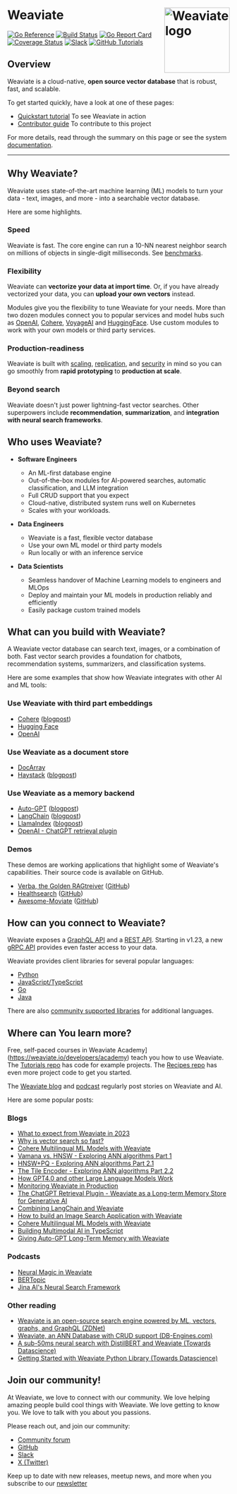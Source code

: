 <h1>Weaviate <img alt='Weaviate logo' src='https://weaviate.io/img/site/weaviate-logo-light.png' width='148' align='right' /></h1>

[![Go Reference](https://pkg.go.dev/badge/github.com/weaviate/weaviate.svg)](https://pkg.go.dev/github.com/weaviate/weaviate)
[![Build Status](https://github.com/weaviate/weaviate/actions/workflows/.github/workflows/pull_requests.yaml/badge.svg?branch=master)](https://github.com/weaviate/weaviate/actions/workflows/.github/workflows/pull_requests.yaml)
[![Go Report Card](https://goreportcard.com/badge/github.com/weaviate/weaviate)](https://goreportcard.com/report/github.com/weaviate/weaviate)
[![Coverage Status](https://codecov.io/gh/weaviate/weaviate/branch/master/graph/badge.svg)](https://codecov.io/gh/weaviate/weaviate)
[![Slack](https://img.shields.io/badge/slack--channel-blue?logo=slack)](https://weaviate.io/slack)
[![GitHub Tutorials](https://img.shields.io/badge/Weaviate_Tutorials-green)](https://github.com/weaviate-tutorials/)

## Overview

Weaviate is a cloud-native, **open source vector database** that is robust, fast, and scalable.

To get started quickly, have a look at one of these pages:

- [Quickstart tutorial](https://weaviate.io/developers/weaviate/quickstart) To see Weaviate in action
- [Contributor guide](https://weaviate.io/developers/contributor-guide) To contribute to this project

For more details, read through the summary on this page or see the system [documentation](https://weaviate.io/developers/weaviate/).

---

## Why Weaviate?

Weaviate uses state-of-the-art machine learning (ML) models to turn your data - text, images, and more - into a searchable vector database.

Here are some highlights.

### Speed

Weaviate is fast. The core engine can run a 10-NN nearest neighbor search on millions of objects in single-digit milliseconds. See [benchmarks](https://weaviate.io/developers/weaviate/benchmarks).

### Flexibility

Weaviate can **vectorize your data at import time**. Or, if you have already vectorized your data, you can **upload your own vectors** instead.

Modules give you the flexibility to tune Weaviate for your needs. More than two dozen modules connect you to popular services and model hubs such as [OpenAI](https://weaviate.io/developers/weaviate/modules/retriever-vectorizer-modules/text2vec-openai), [Cohere](https://weaviate.io/developers/weaviate/modules/retriever-vectorizer-modules/text2vec-cohere), [VoyageAI](https://weaviate.io/developers/weaviate/modules/retriever-vectorizer-modules/text2vec-voyageai) and [HuggingFace](https://weaviate.io/developers/weaviate/modules/retriever-vectorizer-modules/text2vec-huggingface). Use custom modules to work with your own models or third party services.

### Production-readiness

Weaviate is built with [scaling](https://weaviate.io/developers/weaviate/concepts/cluster), [replication](https://weaviate.io/developers/weaviate/concepts/replication-architecture), and [security](https://weaviate.io/developers/weaviate/configuration/authentication) in mind so you can go smoothly from **rapid prototyping** to **production at scale**.

### Beyond search

Weaviate doesn't just power lightning-fast vector searches. Other superpowers include **recommendation**, **summarization**, and **integration with neural search frameworks**.

## Who uses Weaviate?

- **Software Engineers**

  - An ML-first database engine
  - Out-of-the-box modules for AI-powered searches, automatic classification, and LLM integration
   - Full CRUD support that you expect
   - Cloud-native, distributed system runs well on Kubernetes
   - Scales with your workloads.

- **Data Engineers**

  - Weaviate is a fast, flexible vector database
  - Use your own ML model or third party models
  - Run locally or with an inference service
  
- **Data Scientists**

   - Seamless handover of Machine Learning models to engineers and MLOps
   - Deploy and maintain your ML models in production reliably and efficiently
   - Easily package custom trained models

## What can you build with Weaviate?

A Weaviate vector database can search text, images, or a combination of both. Fast vector search provides a foundation for chatbots, recommendation systems, summarizers, and classification systems.

Here are some examples that show how Weaviate integrates with other AI and ML tools:

### Use Weaviate with third part embeddings 

- [Cohere](https://weaviate.io/developers/weaviate/modules/retriever-vectorizer-modules/text2vec-cohere) ([blogpost](https://txt.cohere.com/embedding-archives-wikipedia/))
- [Hugging Face](https://weaviate.io/developers/weaviate/modules/retriever-vectorizer-modules/text2vec-huggingface)
- [OpenAI](https://github.com/openai/openai-cookbook/tree/main/examples/vector_databases/weaviate)

### Use Weaviate as a document store 

- [DocArray](https://docarray.jina.ai/advanced/document-store/weaviate/)
- [Haystack](https://docs.haystack.deepset.ai/reference/document-store-api#weaviatedocumentstore) ([blogpost](https://www.deepset.ai/weaviate-vector-search-engine-integration))

### Use Weaviate as a memory backend

- [Auto-GPT](https://github.com/Significant-Gravitas/Auto-GPT/blob/master/docs/configuration/memory.md#weaviate-setup) ([blogpost](https://weaviate.io/blog/autogpt-and-weaviate))
- [LangChain](https://python.langchain.com/docs/ecosystem/integrations/weaviate) ([blogpost](https://weaviate.io/blog/combining-langchain-and-weaviate))
- [LlamaIndex](https://gpt-index.readthedocs.io/en/latest/how_to/integrations/vector_stores.html) ([blogpost](https://weaviate.io/blog/llamaindex-and-weaviate))
- [OpenAI - ChatGPT retrieval plugin](https://github.com/openai/chatgpt-retrieval-plugin/blob/main/docs/providers/weaviate/setup.md)

### Demos

These demos are working applications that highlight some of Weaviate's capabilities. Their source code is available on GitHub. 

- [Verba, the Golden RAGtreiver](https://verba.weaviate.io) ([GitHub](https://github.com/weaviate/verba))
- [Healthsearch](https://healthsearch.weaviate.io) ([GitHub](https://github.com/weaviate/healthsearch-demo))
- [Awesome-Moviate](https://awesome-moviate.weaviate.io/) ([GitHub](https://github.com/weaviate-tutorials/awesome-moviate))

## How can you connect to Weaviate?

Weaviate exposes a [GraphQL API](https://weaviate.io/developers/weaviate/api/graphql) and a [REST API](https://weaviate.io/developers/weaviate/api/rest). Starting in v1.23, a new [gRPC API](https://weaviate.io/developers/weaviate/api/grpc) provides even faster access to your data. 

Weaviate provides client libraries for several popular languages:

- [Python](https://weaviate.io/developers/weaviate/client-libraries/python)
- [JavaScript/TypeScript](https://weaviate.io/developers/weaviate/client-libraries/typescript)
- [Go](https://weaviate.io/developers/weaviate/client-libraries/go)
- [Java](https://weaviate.io/developers/weaviate/client-libraries/java)

There are also [community supported libraries](https://weaviate.io/developers/weaviate/client-libraries/community) for additional languages.

## Where can You learn more?

Free, self-paced courses in Weaviate Academy](https://weaviate.io/developers/academy) teach you how to use Weaviate. The [Tutorials repo](https://github.com/weaviate-tutorials) has code for example projects. The [Recipes repo](https://github.com/weaviate/recipes) has even more project code to get you started.

The [Weaviate blog](https://weaviate.io/blog) and [podcast](https://weaviate.io/podcast) regularly post stories on Weaviate and AI.

Here are some popular posts: 

### Blogs

- [What to expect from Weaviate in 2023](https://weaviate.io/blog/what-to-expect-from-weaviate-in-2023)
- [Why is vector search so fast?](https://weaviate.io/blog/Why-is-Vector-Search-so-fast)
- [Cohere Multilingual ML Models with Weaviate](https://weaviate.io/blog/Cohere-multilingual-with-weaviate)
- [Vamana vs. HNSW - Exploring ANN algorithms Part 1](https://weaviate.io/blog/ann-algorithms-vamana-vs-hnsw)
- [HNSW+PQ - Exploring ANN algorithms Part 2.1](https://weaviate.io/blog/ann-algorithms-hnsw-pq)
- [The Tile Encoder - Exploring ANN algorithms Part 2.2](https://weaviate.io/blog/ann-algorithms-tiles-enocoder)
- [How GPT4.0 and other Large Language Models Work](https://weaviate.io/blog/what-are-llms)
- [Monitoring Weaviate in Production](https://weaviate.io/blog/monitoring-weaviate-in-production)
- [The ChatGPT Retrieval Plugin - Weaviate as a Long-term Memory Store for Generative AI](https://weaviate.io/blog/weaviate-retrieval-plugin)
- [Combining LangChain and Weaviate](https://weaviate.io/blog/combining-langchain-and-weaviate)
- [How to build an Image Search Application with Weaviate](https://weaviate.io/blog/how-to-build-an-image-search-application-with-weaviate)
- [Cohere Multilingual ML Models with Weaviate](https://weaviate.io/blog/cohere-multilingual-with-weaviate)
- [Building Multimodal AI in TypeScript](https://weaviate.io/blog/multimodal-search-in-typescript)
- [Giving Auto-GPT Long-Term Memory with Weaviate](https://weaviate.io/blog/autogpt-and-weaviate)

### Podcasts

- [Neural Magic in Weaviate](https://www.youtube.com/watch?v=leGgjIQkVYo)
- [BERTopic](https://www.youtube.com/watch?v=IwXOaHanfUU)
- [Jina AI's Neural Search Framework](https://www.youtube.com/watch?v=o6MD0tWl0SM)

### Other reading

- [Weaviate is an open-source search engine powered by ML, vectors, graphs, and GraphQL (ZDNet)](https://www.zdnet.com/article/weaviate-an-open-source-search-engine-powered-by-machine-learning-vectors-graphs-and-graphql/)
- [Weaviate, an ANN Database with CRUD support (DB-Engines.com)](https://db-engines.com/en/blog_post/87)
- [A sub-50ms neural search with DistilBERT and Weaviate (Towards Datascience)](https://towardsdatascience.com/a-sub-50ms-neural-search-with-distilbert-and-weaviate-4857ae390154)
- [Getting Started with Weaviate Python Library (Towards Datascience)](https://towardsdatascience.com/getting-started-with-weaviate-python-client-e85d14f19e4f)

## Join our community!

At Weaviate, we love to connect with our community. We love helping amazing people build cool things with Weaviate. We love getting to know you. We love to talk with you about you passions.

Please reach out, and join our community:

- [Community forum](https://forum.weaviate.io)
- [GitHub](https://github.com/weaviate/weaviate)
- [Slack](https://weaviate.io/slack)
- [X (Twitter)](https://twitter.com/weaviate_io)

Keep up to date with new releases, meetup news, and more when you subscribe to our [newsletter](https://newsletter.weaviate.io/) 
